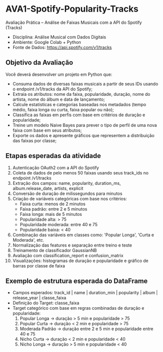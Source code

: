 # AVA1-Spotify-Popularity-Tracks
Avaliação Prática – Análise de Faixas Musicais com a API do Spotify (Tracks)

- Disciplina: Análise Musical com Dados Digitais
- Ambiente: Google Colab + Python
- Fonte de Dados: https://api.spotify.com/v1/tracks

## Objetivo da Avaliação 
Você deverá desenvolver um projeto em Python que:
- Consuma dados de diversas faixas musicais a partir de seus IDs usando o endpoint /v1/tracks da API do Spotify;
- Extraia os atributos: nome da faixa, popularidade, duração, nome do artista, nome do álbum e data de lançamento;
- Calcule estatísticas e categorias baseadas nos metadados (tempo médio, faixa longa ou curta, faixa popular ou não);
- Classifica as faixas em perfis com base em critérios de duração e popularidade;
- Treine um modelo Naive Bayes para prever o tipo de perfil de uma nova faixa com base em seus atributos;
- Exporte os dados e apresente gráficos que representem a distribuição das faixas por classe;

## Etapas esperadas da atividade 
1. Autenticação OAuth2 com a API do Spotify 
2. Coleta de dados de pelo menos 50 faixas usando seus track_ids no endpoint /v1/tracks 
3. Extração dos campos: name, popularity, duration_ms, album.release_date, artists, explicit 
4. Conversão de duração de milissegundos para minutos 
5. Criação de variáveis categóricas com base nos critérios: 
   - Faixa curta: menos de 2 minutos
   - Faixa padrão: entre 2 e 5 minutos
   - Faixa longa: mais de 5 minutos
   - Popularidade alta: > 75
   - Popularidade moderada: entre 40 e 75
   - Popularidade baixa: < 40
6. Combinação das variáveis em classes como: 'Popular Longa', 'Curta e Moderada', etc. 
7. Normalização das features e separação entre treino e teste 
8. Treinamento de classificador GaussianNB 
9. Avaliação com classification_report e confusion_matrix 
10. Visualizações: histogramas de duração e popularidade e gráfico de barras por classe de faixa

## Exemplo de estrutura esperada do DataFrame 
- Campos esperados: track_id | name | duration_min | popularity | album | release_year | classe_faixa 
- Definição do Target: classe_faixa 
- Target categórico com base em regras combinadas de duração e popularidade: 
   1. Popular Longa → duração > 5 min e popularidade > 75 
   2. Popular Curta → duração < 2 min e popularidade > 75 
   3. Moderada Padrão → duração entre 2 e 5 min e popularidade entre 40 e 75 
   4. Nicho Curta → duração < 2 min e popularidade < 40 
   5. Nicho Longa → duração > 5 min e popularidade < 40
